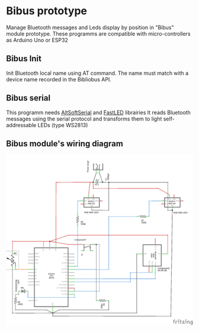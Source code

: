 # Bibus prototype

Manage Bluetooth messages and Leds display by position in "Bibus" module prototype.
These programms are compatible with micro-controllers as Arduino Uno or ESP32  

## Bibus Init

Init Bluetooth local name using AT command. 
The name must match with a device name recorded in the Bibliobus API.

## Bibus serial

This programm needs [AltSoftSerial](https://github.com/PaulStoffregen/AltSoftSerial/) and [FastLED](https://github.com/FastLED/FastLED) librairies
It reads Bluetooth messages using the serial protocol and transforms them to light self-addressable LEDs (type WS2813)

## Bibus module's wiring diagram
![wiring diagram](bibus_proto_wiring_diagram.png)